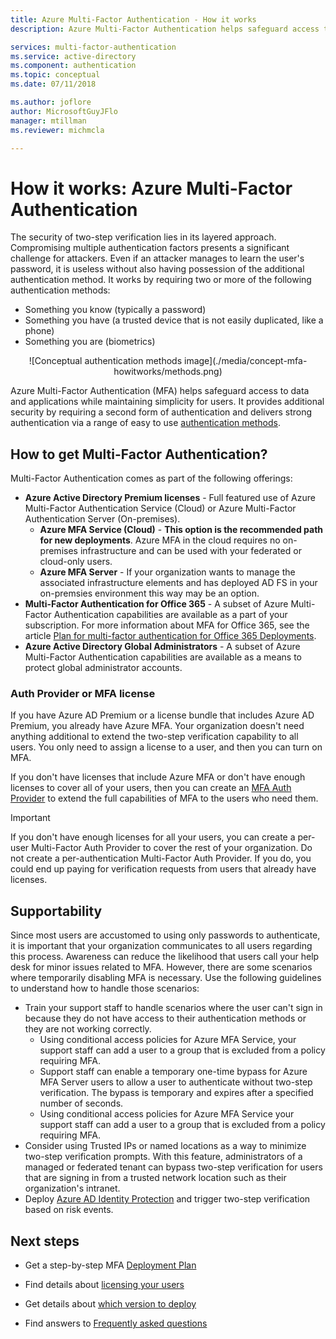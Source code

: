 ```yaml
---
title: Azure Multi-Factor Authentication - How it works
description: Azure Multi-Factor Authentication helps safeguard access to data and applications while meeting user demand for a simple sign-in process.

services: multi-factor-authentication
ms.service: active-directory
ms.component: authentication
ms.topic: conceptual
ms.date: 07/11/2018

ms.author: joflore
author: MicrosoftGuyJFlo
manager: mtillman
ms.reviewer: michmcla

---
```

# How it works: Azure Multi-Factor Authentication

The security of two-step verification lies in its layered approach. Compromising multiple authentication factors presents a significant challenge for attackers. Even if an attacker manages to learn the user's password, it is useless without also having possession of the additional authentication method. It works by requiring two or more of the following authentication methods:

* Something you know (typically a password)
* Something you have (a trusted device that is not easily duplicated, like a phone)
* Something you are (biometrics)

<center>![Conceptual authentication methods image](./media/concept-mfa-howitworks/methods.png)</center>

Azure Multi-Factor Authentication (MFA) helps safeguard access to data and applications while maintaining simplicity for users. It provides additional security by requiring a second form of authentication and delivers strong authentication via a range of easy to use [authentication methods](concept-authentication-methods.md).

## How to get Multi-Factor Authentication?

Multi-Factor Authentication comes as part of the following offerings:

* **Azure Active Directory Premium licenses** - Full featured use of Azure Multi-Factor Authentication Service (Cloud) or Azure Multi-Factor Authentication Server (On-premises).
   * **Azure MFA Service (Cloud)** - **This option is the recommended path for new deployments**. Azure MFA in the cloud requires no on-premises infrastructure and can be used with your federated or cloud-only users.
   * **Azure MFA Server** - If your organization wants to manage the associated infrastructure elements and has deployed AD FS in your on-premsies environment this way may be an option.
* **Multi-Factor Authentication for Office 365** - A subset of Azure Multi-Factor Authentication capabilities are available as a part of your subscription. For more information about MFA for Office 365, see the article [Plan for multi-factor authentication for Office 365 Deployments](https://support.office.com/article/plan-for-multi-factor-authentication-for-office-365-deployments-043807b2-21db-4d5c-b430-c8a6dee0e6ba).
* **Azure Active Directory Global Administrators** - A subset of Azure Multi-Factor Authentication capabilities are available as a means to protect global administrator accounts.

### Auth Provider or MFA license

If you have Azure AD Premium or a license bundle that includes Azure AD Premium, you already have Azure MFA. Your organization doesn't need anything additional to extend the two-step verification capability to all users. You only need to assign a license to a user, and then you can turn on MFA.

If you don't have licenses that include Azure MFA or don't have enough licenses to cover all of your users, then you can create an [MFA Auth Provider](concept-mfa-authprovider.md) to extend the full capabilities of MFA to the users who need them. 

> [!IMPORTANT]
> If you don't have enough licenses for all your users, you can create a per-user Multi-Factor Auth Provider to cover the rest of your organization. Do not create a per-authentication Multi-Factor Auth Provider. If you do, you could end up paying for verification requests from users that already have licenses.

## Supportability

Since most users are accustomed to using only passwords to authenticate, it is important that your organization communicates to all users regarding this process. Awareness can reduce the likelihood that users call your help desk for minor issues related to MFA. However, there are some scenarios where temporarily disabling MFA is necessary. Use the following guidelines to understand how to handle those scenarios:

* Train your support staff to handle scenarios where the user can't sign in because they do not have access to their authentication methods or they are not working correctly.
   * Using conditional access policies for Azure MFA Service, your support staff can add a user to a group that is excluded from a policy requiring MFA.
   * Support staff can enable a temporary one-time bypass for Azure MFA Server users to allow a user to authenticate without two-step verification. The bypass is temporary and expires after a specified number of seconds.
   * Using conditional access policies for Azure MFA Service your support staff can add a user to a group that is excluded from a policy requiring MFA.
* Consider using Trusted IPs or named locations as a way to minimize two-step verification prompts. With this feature, administrators of a managed or federated tenant can bypass two-step verification for users that are signing in from a trusted network location such as their organization's intranet.
* Deploy [Azure AD Identity Protection](../active-directory-identityprotection.md) and trigger two-step verification based on risk events.

## Next steps

- Get a step-by-step MFA [Deployment Plan](aka.ms/mfadeploymentplan)

- Find details about [licensing your users](concept-mfa-licensing.md)

- Get details about [which version to deploy](concept-mfa-whichversion.md)

- Find answers to [Frequently asked questions](multi-factor-authentication-faq.md)
